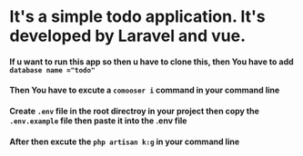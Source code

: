 # It's a simple todo application. It's developed by Laravel and vue.
#### If u want to run this app so then u have to clone this, then You have to add `database name ="todo" `
#### Then You have to excute a `comooser i` command in your command line
#### Create `.env` file in the root directroy in your project then copy the  `.env.example` file then paste it into the .env file 
#### After then excute the `php artisan k:g` in your command line

